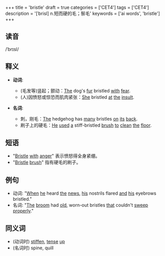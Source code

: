 +++
title = 'bristle'
draft = true
categories = ['CET4']
tags = ['CET4']
description = '[ˈbrisl] n.短而硬的毛；鬃毛'
keywords = ['ai words', 'bristle']
+++

## 读音
/ˈbrɪsl/

## 释义
- **动词**:
  - (毛发等)竖起；颤动：[The](/zh/post/the/) dog's [fur](/zh/post/fur/) bristled [with](/zh/post/with/) [fear](/zh/post/fear/).
  - (人)因愤怒或惊恐而肌肉紧张：[She](/zh/post/she/) bristled [at](/zh/post/at/) [the](/zh/post/the/) [insult](/zh/post/insult/).

- **名词**:
  - 刺，刚毛：[The](/zh/post/the/) hedgehog has [many](/zh/post/many/) bristles [on](/zh/post/on/) [its](/zh/post/its/) [back](/zh/post/back/).
  - 刷子上的硬毛：[He](/zh/post/he/) [used](/zh/post/used/) [a](/zh/post/a/) stiff-bristled [brush](/zh/post/brush/) [to](/zh/post/to/) [clean](/zh/post/clean/) [the](/zh/post/the/) [floor](/zh/post/floor/).

## 短语
- "[Bristle](/zh/post/bristle/) [with](/zh/post/with/) [anger](/zh/post/anger/)" 表示愤怒得全身紧绷。
- "[Bristle](/zh/post/bristle/) [brush](/zh/post/brush/)" 指有硬毛的刷子。

## 例句
- 动词: "[When](/zh/post/when/) [he](/zh/post/he/) heard [the](/zh/post/the/) [news](/zh/post/news/), [his](/zh/post/his/) nostrils flared [and](/zh/post/and/) [his](/zh/post/his/) eyebrows bristled."
- 名词: "[The](/zh/post/the/) [broom](/zh/post/broom/) had [old](/zh/post/old/), worn-out bristles [that](/zh/post/that/) couldn't [sweep](/zh/post/sweep/) [properly](/zh/post/properly/)."

## 同义词
- (动词时) [stiffen](/zh/post/stiffen/), [tense](/zh/post/tense/) [up](/zh/post/up/)
- (名词时) spine, quill
